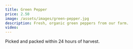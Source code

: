 ```yaml
---
title: Green Pepper
price: 2.50
image: /assets/images/green-pepper.jpg
description: Fresh, organic green peppers from our farm.
video: 
---
```


Picked and packed within 24 hours of harvest.

